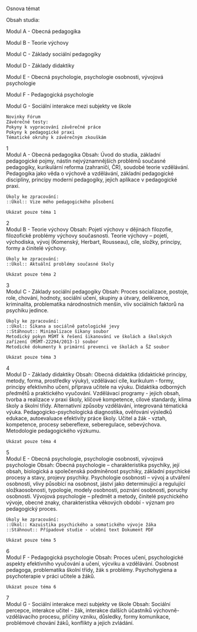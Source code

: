 Osnova témat
 	
Obsah studia:

Modul A - Obecná pedagogika

Modul B - Teorie výchovy

Modul C - Základy sociální pedagogiky

Modul D - Základy didaktiky

Modul E - Obecná psychologie, psychologie osobnosti, vývojová psychologie

Modul F - Pedagogická psychologie

Modul G - Sociální interakce mezi subjekty ve škole

    Novinky Fórum
    Závěrečné testy:
    Pokyny k vypracování závěrečné práce
    Pokyny k pedagogické praxi
    Tématické okruhy k závěrečným zkouškám

	 
1	
Modul A - Obecná pedagogika
Obsah: Úvod do studia, základní pedagogické pojmy, nástin nejvýznamnějších problémů současné pedagogiky, kurikulární reforma (zahraničí, ČR), soudobé teorie vzdělávání. Pedagogika jako věda o výchově a vzdělávání, základní pedagogické disciplíny, principy moderní pedagogiky, jejich aplikace v pedagogické praxi.

    Úkoly ke zpracování:
    ::Úkol:: Vize mého pedagogického působení

	Ukázat pouze téma 1
2	
Modul B - Teorie výchovy
Obsah: Pojetí výchovy v dějinách filozofie, filozofické problémy výchovy současnosti.
Teorie výchovy – pojetí, východiska, vývoj (Komenský, Herbart, Rousseau), cíle, složky, principy, formy a činitelé výchovy.

    Úkoly ke zpracování:
    ::Úkol:: Aktuální problémy současné školy

	Ukázat pouze téma 2
3	
Modul C - Základy sociální pedagogiky
Obsah: Proces socializace, postoje, role, chování, hodnoty, sociální učení, skupiny a útvary, delikvence, kriminalita, problematika národnostních menšin, vliv sociálních faktorů na psychiku jedince.

    Úkoly ke zpracování:
    ::Úkol:: Šikana a sociálně patologické jevy
    ::Stáhnout:: Minimalizace šikany soubor
    Metodický pokyn MŠMT k řešení šikanování ve školách a školských zařízení (MŠMT-22294/2013-1) soubor
    Metodické dokumenty k primární prevenci ve školách a ŠZ soubor

	Ukázat pouze téma 3
4	
Modul D - Základy didaktiky
Obsah: Obecná didaktika (didaktické principy, metody, forma, prostředky výuky), vzdělávací cíle, kurikulum - formy, principy efektivního učení, příprava učitele na výuku. Didaktika odborných předmětů a praktického vyučování. Vzdělávací programy - jejich obsah, tvorba a realizace v praxi školy, klíčové kompetence, cílové standardy, klima školy a školní třídy. Alternativní způsoby vzdělávání, integrovaná tématická výuka. Pedagogicko-psychologická diagnostika, ověřování výsledků edukace, autoevaluace efektivity práce školy. Učitel a žák - vztah, kompetence, procesy sebereflexe, seberegulace, sebevýchova. Metodologie pedagogického výzkumu.

	Ukázat pouze téma 4
5	
Modul E - Obecná psychologie, psychologie osobnosti, vývojová psychologie
Obsah: Obecná psychologie – charakteristika psychiky, její obsah, biologická a společenská podmíněnost psychiky, základní psychické procesy a stavy, projevy psychiky.
Psychologie osobnosti – vývoj a utváření osobnosti, vlivy působící na osobnost, jáství jako determinující a regulující složkaosobnosti, typologie, modely osobnosti, poznání osobnosti, poruchy osobnosti.
Vývojová psychologie – předmět a metody, činitelé psychického vývoje, obecné znaky, charakteristika věkových období - význam pro pedagogický proces.

    Úkoly ke zpracování:
    ::Úkol:: Kazuistika psychického a somatického vývoje žáka
    ::Stáhnout:: Případové studie - učební text Dokument PDF

	Ukázat pouze téma 5
6	
Modul F - Pedagogická psychologie
Obsah: Proces učení, psychologické aspekty efektivního vyučování a učení, výcviku a vzdělávání. Osobnost pedagoga, problematika školní třídy, žák s problémy.
Psychohygiena a psychoterapie v práci učitele a žáků.

	Ukázat pouze téma 6
7	
Modul G - Sociální interakce mezi subjekty ve škole
Obsah: Sociální percepce, interakce učitel - žák, interakce dalších účastníků výchovně-vzdělávacího procesu, příčiny vzniku, důsledky, formy komunikace, problémové chování žáků, konflikty a jejich zvládání.

